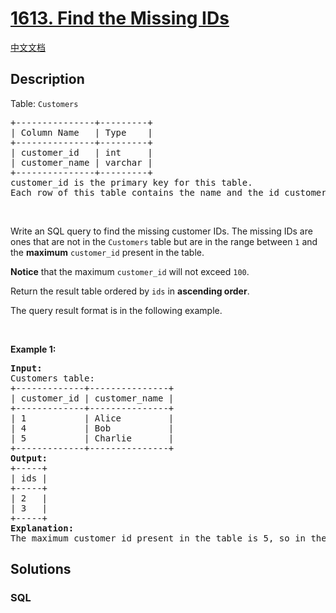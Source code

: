 # [1613. Find the Missing IDs](https://leetcode.com/problems/find-the-missing-ids)

[中文文档](/solution/1600-1699/1613.Find%20the%20Missing%20IDs/README.md)

## Description

<p>Table: <code>Customers</code></p>

<pre>
+---------------+---------+
| Column Name   | Type    |
+---------------+---------+
| customer_id   | int     |
| customer_name | varchar |
+---------------+---------+
customer_id is the primary key for this table.
Each row of this table contains the name and the id customer.
</pre>

<p>&nbsp;</p>

<p>Write an SQL query to find the missing customer IDs. The missing IDs are ones that are not in the <code>Customers</code> table but are in the range between <code>1</code> and the <strong>maximum</strong> <code>customer_id</code> present in the table.</p>

<p><strong>Notice</strong> that the maximum <code>customer_id</code> will not exceed <code>100</code>.</p>

<p>Return the result table ordered by <code>ids</code> in <strong>ascending order</strong>.</p>

<p>The query result format is in the following example.</p>

<p>&nbsp;</p>
<p><strong>Example 1:</strong></p>

<pre>
<strong>Input:</strong> 
Customers table:
+-------------+---------------+
| customer_id | customer_name |
+-------------+---------------+
| 1           | Alice         |
| 4           | Bob           |
| 5           | Charlie       |
+-------------+---------------+
<strong>Output:</strong> 
+-----+
| ids |
+-----+
| 2   |
| 3   |
+-----+
<strong>Explanation:</strong> 
The maximum customer_id present in the table is 5, so in the range [1,5], IDs 2 and 3 are missing from the table.
</pre>

## Solutions

<!-- tabs:start -->

### **SQL**

```sql

```

<!-- tabs:end -->
